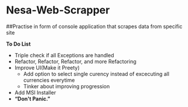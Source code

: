 # Nesa-Web-Scrapper
##Practise in form of console application that scrapes data from specific site

**To Do List**

* Triple check if all Exceptions are handled
* Refactor, Refactor, Refactor, and more Refactoring
* Improve UI(Make it Preety)
  * Add option to select single curency instead of excecuting all currencies everytime
  * Tinker about improving progression
* Add MSI Installer 
* **“Don't Panic.”** 
  
    
